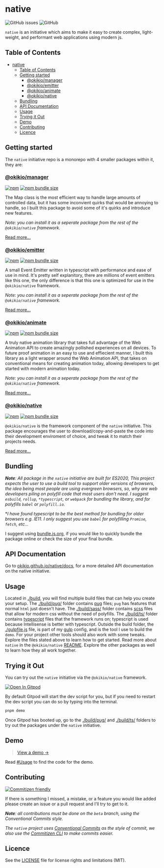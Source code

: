 # native

![GitHub issues](https://img.shields.io/github/issues/okikio/native?style=for-the-badge) ![GitHub](https://img.shields.io/github/license/okikio/native?style=for-the-badge)

`native` is an initiative which aims to make it easy to create complex, light-weight, and performant web applications using modern js.

## Table of Contents

- [native](#native)
  - [Table of Contents](#table-of-contents)
  - [Getting started](#getting-started)
    - [@okikio/manager](#okikiomanager)
    - [@okikio/emitter](#okikioemitter)
    - [@okikio/animate](#okikioanimate)
    - [@okikio/native](#okikionative)
  - [Bundling](#bundling)
  - [API Documentation](#api-documentation)
  - [Usage](#usage)
  - [Trying it Out](#trying-it-out)
  - [Demo](#demo)
  - [Contributing](#contributing)
  - [Licence](#licence)

## Getting started

The `native` initiative repo is a monorepo with 4 smaller packages within it, they are:

### [@okikio/manager](./packages/manager#readme)

[![npm](https://img.shields.io/npm/v/@okikio/manager?style=flat-square)](https://www.npmjs.com/package/@okikio/manager) [![npm bundle size](https://img.shields.io/bundlephobia/minzip/@okikio/manager?style=flat-square)](https://bundlephobia.com/package/@okikio/manager)

The Map class is the most efficient way to handle large amounts of controlled data, but it has some inconvient quirks that would be annoying to handle, so I built this package to avoid some of it's quirks and introduce new features.

_Note: you can install it as a seperate package from the rest of the `@okikio/native` framework._

[Read more...](./packages/manager/README.md)

### [@okikio/emitter](./packages/emitter#readme)

[![npm](https://img.shields.io/npm/v/@okikio/emitter?style=flat-square)](https://www.npmjs.com/package/@okikio/emitter) [![npm bundle size](https://img.shields.io/bundlephobia/minzip/@okikio/emitter?style=flat-square)](https://bundlephobia.com/package/@okikio/emitter)

A small Event Emitter written in typescript with performance and ease of use in mind. It's pretty self explanitory, there are millions of event emitters like this one, the only difference is that this one is optimized for use in the `@okikio/native` framework.

_Note: you can install it as a seperate package from the rest of the `@okikio/native` framework._

[Read more...](./packages/emitter/README.md)

### [@okikio/animate](./packages/animate#readme)

[![npm](https://img.shields.io/npm/v/@okikio/animate?style=flat-square)](https://www.npmjs.com/package/@okikio/animate) [![npm bundle size](https://img.shields.io/bundlephobia/minzip/@okikio/animate?style=flat-square)](https://bundlephobia.com/package/@okikio/animate)

A truly native animation library that takes full advantage of the Web Animation API to create amazingly pollished experiences on all devices. To future proof animation in an easy to use and effiecient manner, I built this library as a light wrapper around the Web Animation API, that takes on conventional means for creating animation today, allowing developers to get started with modern animation today.

_Note: you can install it as a seperate package from the rest of the `@okikio/native` framework._

[Read more...](./packages/animate/README.md)

### [@okikio/native](./packages/native#readme)

[![npm](https://img.shields.io/npm/v/@okikio/native?style=flat-square)](https://npmjs.com/package/@okikio/native) [![npm bundle size](https://img.shields.io/bundlephobia/minzip/@okikio/native?style=flat-square)](https://bundlephobia.com/package/@okikio/native)

`@okikio/native` is the framework component of the `native` initiative. This package encourages the user to download/copy-and-paste the code into their development enviroment of choice, and tweak it to match their projects needs.

[Read more...](./packages/native/README.md)

## Bundling

***Note**: All package in the `native` initiative are built for ES2020, This project expects the user to use a build tool to support older versions of browsers, the idea being most people are using evergreen browsers, so, why are web developers piling on polyfill code that most users don't need. I suggest `esbuild`, `rollup`, `*typescript`, or `webpack` for bundling the library, and for polyfills `babel` or `polyfill.io`.*

**I have found typescript to be the best method for bundling for older browsers e.g. IE11. I only suggest you use `babel` for polyfilling `Promise`, `fetch`, etc...*

I suggest using [bundle.js.org](https://bundle.js.org), if you would like to quickly bundle the package online or check the size of your final bundle.

## API Documentation

Go to [okikio.github.io/native/docs](https://okikio.github.io/native/docs), for a more detailed API documentation on the native initiative.

## Usage

Located in [./build](./build), you will find multiple build files that can help you create your setup. The [./build/pug/](./build/pug) folder contains [pug](https://pugjs.org/api/getting-started.html) files; `pug` has features that normal `html` just doesn't have. The [./build/sass/](./build/sass) folder contains [scss](https://sass-lang.com/guide) files that allow for modern css without the need of polyfills. The [./build/ts/](./build/ts/) folder contains [typescript](https://www.typescriptlang.org/) files that the framework runs on; typescript is used because Intellisense is better with typescript. Outside the build folder, the [./gulpfile.js](./gulpfile.js) file, is part of my [gulp](https://gulpjs.com/) config, and is the tool I use to build the `demo`. For your project other tools should also work with some tweaks. Explore the files stated above to learn how to get started. Read more about `native` in the `@okikio/native` [README](./packages/native/README.md). Explore the other packages as well to learn how they all work together.

## Trying it Out

You can try out the `native` initiative via the `@okikio/native` framework.

[![Open In Gitpod](https://gitpod.io/button/open-in-gitpod.svg)](https://gitpod.io/#https://github.com/okikio/native/blob/beta/README.md)

By default Gitpod will start the dev script for you, but if you need to restart the dev script you can do so by typing into the terminal.

```bash
pnpm demo
```

Once Gitpod has booted up, go to the [./build/pug/](./build/pug/) and [./build/ts/](./build/ts/) folders to try out the packages under the `native` initiative.

## Demo

> [View a demo &#8594;](https://okikio.github.io/native/demo/)

Read [#Usage](#usage) to find the code for the demo.

## Contributing

[![Commitizen friendly](https://img.shields.io/badge/commitizen-friendly-brightgreen.svg)](http://commitizen.github.io/cz-cli/)

If there is something I missed, a mistake, or a feature you would like added please create an issue or a pull request and I'll try to get to it.

_**Note**: all contributions must be done on the `beta` branch, using the Conventional Commits style._

*The `native` project uses [Conventional Commits](https://www.conventionalcommits.org/en/v1.0.0/) as the style of commit, we also use the [Commitizen CLI](http://commitizen.github.io/cz-cli/) to make commits easier.*

## Licence

See the [LICENSE](./LICENSE) file for license rights and limitations (MIT).
